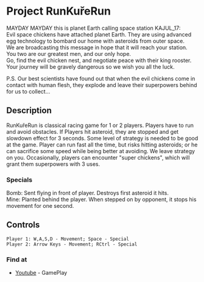 # Project RunKuřeRun

MAYDAY MAYDAY this is planet Earth calling space station KAJUL_17:  
Evil space chickens have attached planet Earth. They are using advanced egg technology to bombard our home with asteroids from outer space.  
We are broadcasting this message in hope that it will reach your station. You two are our greatest men, and our only hope.  
Go, find the evil chicken nest, and negotiate peace with their king rooster.  
Your journey will be gravely dangerous so we wish you all the luck.  
  
P.S. Our best scientists have found out that when the evil chickens come in contact with human flesh, they explode and leave their superpowers behind for us to collect... 

## Description

RunKuřeRun is classical racing game for 1 or 2 players. Players have to run and avoid obstacles. 
If Players hit asteroid, they are stopped and get slowdown effect for 3 seconds. 
Some level of strategy is needed to be good at the game. 
Player can run fast all the time, but risks hitting asteroids; or he can sacrifice some speed while being better at avoiding. 
We leave strategy on you. Occasionally, players can encounter "super chickens", which will grant them superpowers with 3 uses.

### Specials

Bomb: Sent flying in front of player. Destroys first asteroid it hits.  
Mine: Planted behind the player. When stepped on by opponent, it stops his movement for one second.

## Controls

```
Player 1: W,A,S,D - Movement; Space - Special  
Player 2: Arrow Keys - Movement; RCtrl - Special  
```

### Find at

* [Youtube](https://www.youtube.com/watch?v=vNJnOfyhweo&t=11s) - GamePlay